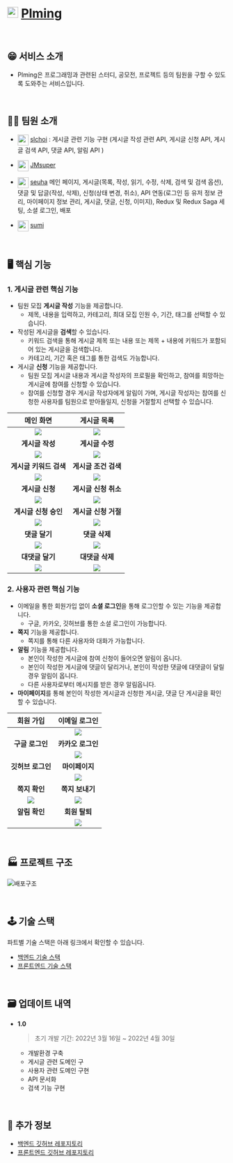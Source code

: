 # <img src="/profile/%EC%95%84%EC%9D%B4%EC%BD%984png.png" width="25" height="25"> [Plming](https://plming.netlify.app)

</br>

## 😁 서비스 소개

- Plming은 프로그래밍과 관련된 스터디, 공모전, 프로젝트 등의 팀원을 구할 수 있도록 도와주는 서비스입니다.

</br>

## 🧑‍💻 팀원 소개

- <img src="https://avatars.githubusercontent.com/u/66582313?v=4" align="center" width="25" height="25"> [slchoi](https://github.com/SulimChoi) : 게시글 관련 기능 구현 (게시글 작성 관련 API, 게시글 신청 API, 게시글 검색 API, 댓글 API, 알림 API )

- <img src="https://avatars.githubusercontent.com/u/80041449?v=4" align="center" width="25" height="25"> [JMsuper](https://github.com/JMsuper)

- <img src="https://avatars.githubusercontent.com/u/79067549?v=4" align="center" width="25" height="25"> [seuha](https://github.com/seuha516) 메인 페이지, 게시글(목록, 작성, 읽기, 수정, 삭제, 검색 및 검색 옵션), 댓글 및 답글(작성, 삭제), 신청(상태 변경, 취소), API 연동(로그인 등 유저 정보 관리, 마이페이지 정보 관리, 게시글, 댓글, 신청, 이미지), Redux 및 Redux Saga 세팅, 소셜 로그인, 배포

- <img src="https://avatars.githubusercontent.com/u/49177223?v=4" align="center" width="25" height="25"> [sumi](https://github.com/sumi-0011)

</br>

## 🖥 핵심 기능

### 1. 게시글 관련 핵심 기능

- 팀원 모집 **게시글 작성** 기능을 제공합니다.
  - 제목, 내용을 입력하고, 카테고리, 최대 모집 인원 수, 기간, 태그를 선택할 수 있습니다.
- 작성된 게시글을 **검색**할 수 있습니다.
  - 키워드 검색을 통해 게시글 제목 또는 내용 또는 제목 + 내용에 키워드가 포함되어 있는 게시글을 검색합니다.
  - 카테고리, 기간 혹은 태그를 통한 검색도 가능합니다.
- 게시글 **신청** 기능을 제공합니다.
  - 팀원 모집 게시글 내용과 게시글 작성자의 프로필을 확인하고, 참여를 희망하는 게시글에 참여를 신청할 수 있습니다.
  - 참여를 신청할 경우 게시글 작성자에게 알림이 가며, 게시글 작성자는 참여를 신청한 사용자를 팀원으로 받아들일지, 신청을 거절할지 선택할 수 있습니다.

|       메인 화면        |     게시글 목록      |
| :--------------------: | :------------------: |
| <img src="/images/메인%20화면.gif"/> | <img src="/images/게시글%20목록1.gif"/>|
|    **게시글 작성**     |   **게시글 수정**    |
|<img src="/images/게시글%20작성.gif"/>|<img src="/images/게시글%20수정.gif"/>|
| **게시글 키워드 검색** | **게시글 조건 검색** |
|<img src="/images/키워드%20검색.gif"/>|<img src="/images/조건%20검색.gif"/>|
|    **게시글 신청**     | **게시글 신청 취소** |
|<img src="/images/참여%20신청.gif"/>|<img src="/images/신청%20취소.gif"/>|
|  **게시글 신청 승인**  | **게시글 신청 거절** |
|<img src="/images/참여%20승인.gif"/>|<img src="/images/참여%20거절.gif"/>|
|     **댓글 달기**      |    **댓글 삭제**     |
|<img src="/images/댓글%20달기.gif"/>|<img src="/images/댓글%20삭제.gif"/>|
|    **대댓글 달기**     |   **대댓글 삭제**    |
|<img src="/images/대댓글%20달기.gif"/>|<img src="/images/대댓글%20삭제.gif"/>|



### 2. 사용자 관련 핵심 기능

- 이메일을 통한 회원가입 없이 **소셜 로그인**을 통해 로그인할 수 있는 기능을 제공합니다.
  - 구글, 카카오, 깃허브를 통한 소셜 로그인이 가능합니다.
- **쪽지** 기능을 제공합니다.
  - 쪽지를 통해 다른 사용자와 대화가 가능합니다.
- **알림** 기능을 제공합니다.
  - 본인이 작성한 게시글에 참여 신청이 들어오면 알림이 옵니다.
  - 본인이 작성한 게시글에 댓글이 달리거나, 본인이 작성한 댓글에 대댓글이 달릴 경우 알림이 옵니다.
  - 다른 사용자로부터 메시지를 받은 경우 알림옵니다.
- **마이페이지**를 통해 본인이 작성한 게시글과 신청한 게시글, 댓글 단 게시글을 확인할 수 있습니다.

|     회원 가입     |   이메일 로그인   |
| :---------------: | :---------------: |
|                   |<img src="/images/로그인.gif"/>|
|  **구글 로그인**  | **카카오 로그인** |
|                   |<img src="/images/카카오%20로그인.gif"/>|
| **깃허브 로그인** |  **마이페이지**   |
|                   |<img src="/images/마이페이지.gif"/>|
|   **쪽지 확인**   |  **쪽지 보내기**  |
|<img src="/images/메시지%20확인.gif"/>|<img src="/images/쪽지%20보내기.gif"/>|
|   **알림 확인**   |  **회원 탈퇴**   |
|                  |<img src="/images/회원탈퇴.gif"/>|

</br>

## 🏭 프로젝트 구조
![배포구조](/images/배포구조.PNG)

</br>

## 🕹 기술 스택
파트별 기술 스택은 아래 링크에서 확인할 수 있습니다.

- [백엔드 기술 스택](https://github.com/pgrm-study-website/Backend/blob/main/README.md)
- [프론트엔드 기술 스택](https://github.com/pgrm-study-website/Frontend/blob/main/README.md)

</br>

## 🗃 업데이트 내역
- **1.0**

  > 초기 개발 기간: 2022년 3월 16일 ~ 2022년 4월 30일

  - 개발환경 구축
  - 게시글 관련 도메인 구
  - 사용자 관련 도메인 구현
  - API 문서화
  - 검색 기능 구현

</br>

## 📝 추가 정보
- [백엔드 깃허브 레포지토리](https://github.com/pgrm-study-website/Backend)
- [프론트엔드 깃허브 레포지토리](https://github.com/pgrm-study-website/Frontend)
